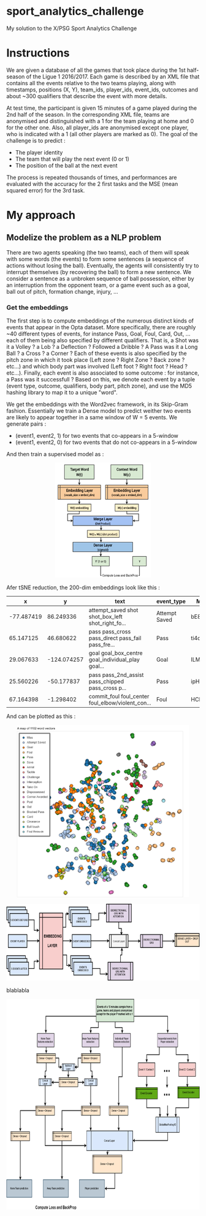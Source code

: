 # sport_analytics_challenge
My solution to the X/PSG Sport Analytics Challenge

# Instructions

We are given a database of all the games that took place during the 1st half-season of the Ligue 1 2016/2017. Each game is described by an XML file that contains all the events relative to the two teams playing, along with timestamps, positions (X, Y), team_ids, player_ids, event_ids, outcomes and about ~300 qualifiers that describe the event with more details.

At test time, the participant is given 15 minutes of a game played during the 2nd half of the season. In the corresponding XML file, teams are anonymised and distinguished with a 1 for the team playing at home and 0 for the other one. Also, all player_ids are anonymised except one player, who is indicated with a 1 (all other players are marked as 0). The goal of the challenge is to predict :

* The player identity
* The team that will play the next event (0 or 1)
* The position of the ball at the next event 

The process is repeated thousands of times, and performances are evaluated with the accuracy for the 2 first tasks and the MSE (mean squared error) for the 3rd task.

# My approach

## Modelize the problem as a NLP problem

There are two agents speaking (the two teams), each of them will speak with some words (the events) to form some sentences (a sequence of actions without losing the ball). Eventually, the agents will consistently try to interrupt themselves (by recovering the ball) to form a new sentence.
We consider a sentence as a unbroken sequence of ball possession, either by an interruption from the opponent team, or a game event such as a goal, ball out of pitch, formation change, injury, ...

### Get the embeddings

The first step is to compute embeddings of the numerous distinct kinds of events that appear in the Opta dataset. More specifically, there are roughly ~40 different types of events, for instance Pass, Goal, Foul, Card, Out, ... each of them being also specified by different qualifiers. That is, a Shot was it a Volley ? a Lob ? a Deflection ? Followed a Dribble ? A Pass was it a Long Ball ? a Cross ? a Corner ? 
Each of these events is also specified by the pitch zone in which it took place (Left zone ? Right Zone ? Back zone ? etc...) and which body part was involved (Left foot ? Right foot ? Head ? etc...).
Finally, each event is also associated to some outcome : for instance, a Pass was it successfull ?
Based on this, we denote each event by a tuple (event type, outcome, qualifiers, body part, pitch zone), and use the MD5 hashing library to map it to a unique "word".

We get the embeddings with the Word2vec framework, in its Skip-Gram fashion. Essentially we train a Dense model to predict weither two events are likely to appear together in a same window of W = 5 events.
We generate pairs :

* (event1, event2, 1) for two events that co-appears in a 5-window 
* (event1, event2, 0) for two events that do not co-appears in a 5-window

And then train a supervised model as :

<p align="center"><img src="/imgs/network_emb.png" height="300" width="250"></p>

Afer tSNE reduction, the 200-dim embeddings look like this :

x |	y	| text | event_type | MD5 hash
--- | --- | --- | --- | --- 
-77.487419 | 86.249336	| attempt_saved shot shot_box_left shot_right_fo... |	Attempt Saved | bE8m6rCpF7q
65.147125	| 46.680622	| pass pass_cross pass_direct pass_fail pass_fre... |	Pass | ti4cjaxS87q
29.067633	| -124.074257	| goal goal_box_centre goal_individual_play goal... |	Goal | ILMwPMidgyc
25.560226	| -50.177837	| pass pass_2nd_assist pass_chipped pass_cross p... |	Pass | ipHTbVqq3wi
67.164398	| -1.298402	| commit_foul foul_center foul_elbow/violent_con... |	Foul | HCF9PZfgJnX

And can be plotted as this :

<p align="center"><img src="/imgs/event_embeddings.png"  height="450" width="450"></p>



<p align="center"><img src="/imgs/action_encoder.png" height="200" width="700"></p>

blablabla


<img src="/imgs/player_net.png" height="550" width="900">


